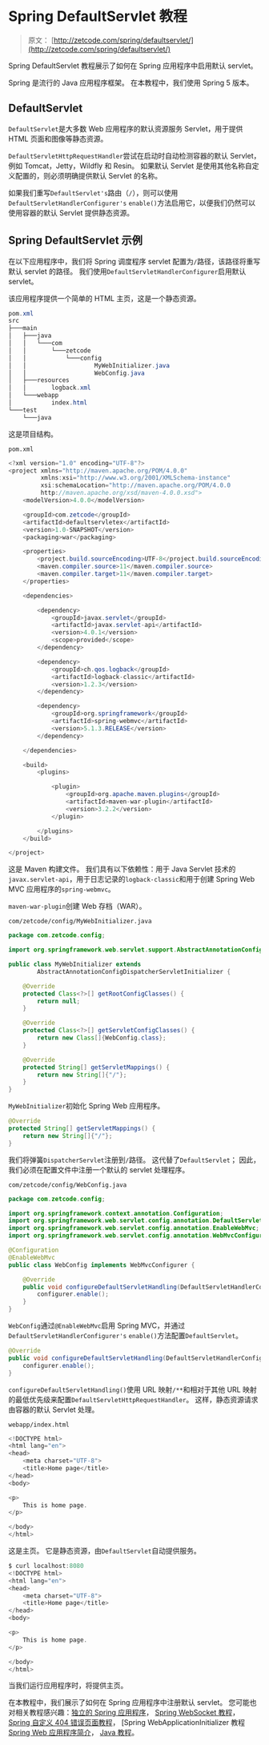 # Spring DefaultServlet 教程

> 原文： [http://zetcode.com/spring/defaultservlet/](http://zetcode.com/spring/defaultservlet/)

Spring DefaultServlet 教程展示了如何在 Spring 应用程序中启用默认 servlet。

Spring 是流行的 Java 应用程序框架。 在本教程中，我们使用 Spring 5 版本。

## DefaultServlet

`DefaultServlet`是大多数 Web 应用程序的默认资源服务 Servlet，用于提供 HTML 页面和图像等静态资源。

`DefaultServletHttpRequestHandler`尝试在启动时自动检测容器的默认 Servlet，例如 Tomcat，Jetty，Wildfly 和 Resin。 如果默认 Servlet 是使用其他名称自定义配置的，则必须明确提供默认 Servlet 的名称。

如果我们重写`DefaultServlet's`路由（`/`），则可以使用`DefaultServletHandlerConfigurer's` `enable()`方法启用它，以便我们仍然可以使用容器的默认 Servlet 提供静态资源。

## Spring DefaultServlet 示例

在以下应用程序中，我们将 Spring 调度程序 servlet 配置为`/`路径，该路径将重写默认 servlet 的路径。 我们使用`DefaultServletHandlerConfigurer`启用默认 servlet。

该应用程序提供一个简单的 HTML 主页，这是一个静态资源。

```java
pom.xml
src
├───main
│   ├───java
│   │   └───com
│   │       └───zetcode
│   │           └───config
│   │                   MyWebInitializer.java
│   │                   WebConfig.java
│   ├───resources
│   │       logback.xml
│   └───webapp
│           index.html
└───test
    └───java

```

这是项目结构。

`pom.xml`

```java
<?xml version="1.0" encoding="UTF-8"?>
<project xmlns="http://maven.apache.org/POM/4.0.0"
         xmlns:xsi="http://www.w3.org/2001/XMLSchema-instance"
         xsi:schemaLocation="http://maven.apache.org/POM/4.0.0
         http://maven.apache.org/xsd/maven-4.0.0.xsd">
    <modelVersion>4.0.0</modelVersion>

    <groupId>com.zetcode</groupId>
    <artifactId>defaultservletex</artifactId>
    <version>1.0-SNAPSHOT</version>
    <packaging>war</packaging>

    <properties>
        <project.build.sourceEncoding>UTF-8</project.build.sourceEncoding>
        <maven.compiler.source>11</maven.compiler.source>
        <maven.compiler.target>11</maven.compiler.target>
    </properties>

    <dependencies>

        <dependency>
            <groupId>javax.servlet</groupId>
            <artifactId>javax.servlet-api</artifactId>
            <version>4.0.1</version>
            <scope>provided</scope>
        </dependency>

        <dependency>
            <groupId>ch.qos.logback</groupId>
            <artifactId>logback-classic</artifactId>
            <version>1.2.3</version>
        </dependency>

        <dependency>
            <groupId>org.springframework</groupId>
            <artifactId>spring-webmvc</artifactId>
            <version>5.1.3.RELEASE</version>
        </dependency>

    </dependencies>

    <build>
        <plugins>

            <plugin>
                <groupId>org.apache.maven.plugins</groupId>
                <artifactId>maven-war-plugin</artifactId>
                <version>3.2.2</version>
            </plugin>

        </plugins>
    </build>

</project>

```

这是 Maven 构建文件。 我们具有以下依赖性：用于 Java Servlet 技术的`javax.servlet-api`，用于日志记录的`logback-classic`和用于创建 Spring Web MVC 应用程序的`spring-webmvc`。

`maven-war-plugin`创建 Web 存档（WAR）。

`com/zetcode/config/MyWebInitializer.java`

```java
package com.zetcode.config;

import org.springframework.web.servlet.support.AbstractAnnotationConfigDispatcherServletInitializer;

public class MyWebInitializer extends
        AbstractAnnotationConfigDispatcherServletInitializer {

    @Override
    protected Class<?>[] getRootConfigClasses() {
        return null;
    }

    @Override
    protected Class<?>[] getServletConfigClasses() {
        return new Class[]{WebConfig.class};
    }

    @Override
    protected String[] getServletMappings() {
        return new String[]{"/"};
    }
}

```

`MyWebInitializer`初始化 Spring Web 应用程序。

```java
@Override
protected String[] getServletMappings() {
    return new String[]{"/"};
}

```

我们将弹簧`DispatcherServlet`注册到`/`路径。 这代替了`DefaultServlet`； 因此，我们必须在配置文件中注册一个默认的 servlet 处理程序。

`com/zetcode/config/WebConfig.java`

```java
package com.zetcode.config;

import org.springframework.context.annotation.Configuration;
import org.springframework.web.servlet.config.annotation.DefaultServletHandlerConfigurer;
import org.springframework.web.servlet.config.annotation.EnableWebMvc;
import org.springframework.web.servlet.config.annotation.WebMvcConfigurer;

@Configuration
@EnableWebMvc
public class WebConfig implements WebMvcConfigurer {

    @Override
    public void configureDefaultServletHandling(DefaultServletHandlerConfigurer configurer) {
        configurer.enable();
    }
}

```

`WebConfig`通过`@EnableWebMvc`启用 Spring MVC，并通过`DefaultServletHandlerConfigurer's` `enable()`方法配置`DefaultServlet`。

```java
@Override
public void configureDefaultServletHandling(DefaultServletHandlerConfigurer configurer) {
    configurer.enable();
}

```

`configureDefaultServletHandling()`使用 URL 映射`/**`和相对于其他 URL 映射的最低优先级来配置`DefaultServletHttpRequestHandler`。 这样，静态资源请求由容器的默认 Servlet 处理。

`webapp/index.html`

```java
<!DOCTYPE html>
<html lang="en">
<head>
    <meta charset="UTF-8">
    <title>Home page</title>
</head>
<body>

<p>
    This is home page.
</p>

</body>
</html>

```

这是主页。 它是静态资源，由`DefaultServlet`自动提供服务。

```java
$ curl localhost:8080
<!DOCTYPE html>
<html lang="en">
<head>
    <meta charset="UTF-8">
    <title>Home page</title>
</head>
<body>

<p>
    This is home page.
</p>

</body>
</html>    

```

当我们运行应用程序时，将提供主页。

在本教程中，我们展示了如何在 Spring 应用程序中注册默认 servlet。 您可能也对相关教程感兴趣：[独立的 Spring 应用程序](/articles/standalonespring/)， [Spring WebSocket 教程](/spring/websocket/)， [Spring 自定义 404 错误页面教程](/spring/custom404page/)， [Spring WebApplicationInitializer 教程[ Spring Web 应用程序简介](/spring/webapplicationinitializer/)， [Java 教程](/lang/java/)。